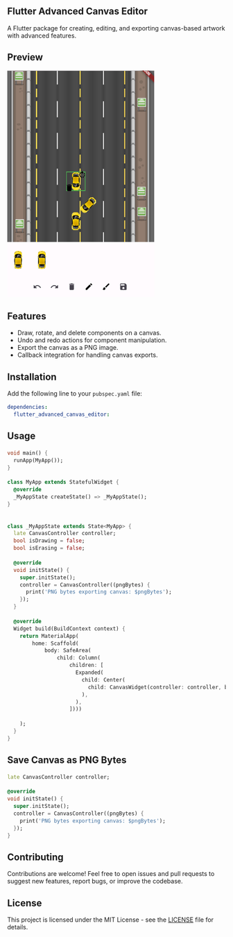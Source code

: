 ## Flutter Advanced Canvas Editor

A Flutter package for creating, editing, and exporting canvas-based artwork with advanced features.

## Preview

![Result](assets/images/result.png)

## Features

* Draw, rotate, and delete components on a canvas.
* Undo and redo actions for component manipulation.
* Export the canvas as a PNG image.
* Callback integration for handling canvas exports.

## Installation

Add the following line to your `pubspec.yaml` file:
```yaml
dependencies:
  flutter_advanced_canvas_editor:
```

## Usage

```dart
void main() {
  runApp(MyApp());
}

class MyApp extends StatefulWidget {
  @override
  _MyAppState createState() => _MyAppState();
}


class _MyAppState extends State<MyApp> {
  late CanvasController controller;
  bool isDrawing = false;
  bool isErasing = false;

  @override
  void initState() {
    super.initState();
    controller = CanvasController((pngBytes) {
      print('PNG bytes exporting canvas: $pngBytes');
    });
  }

  @override
  Widget build(BuildContext context) {
    return MaterialApp(
        home: Scaffold(
            body: SafeArea(
                child: Column(
                    children: [
                      Expanded(
                        child: Center(
                          child: CanvasWidget(controller: controller, backgroundImage: 'assets/images/background.png',),
                        ),
                      ),
                    ])))

    );
  }
}
```

## Save Canvas as PNG Bytes

```dart
late CanvasController controller;

@override
void initState() {
  super.initState();
  controller = CanvasController((pngBytes) {
    print('PNG bytes exporting canvas: $pngBytes');
  });
}
```

## Contributing

Contributions are welcome! Feel free to open issues and pull requests to suggest new features, report bugs, or improve the codebase.

## License
This project is licensed under the MIT License - see the [LICENSE](https://github.com/Dojibery/flutter-advanced-canvas-editor/blob/master/LICENSE)
file for details.
